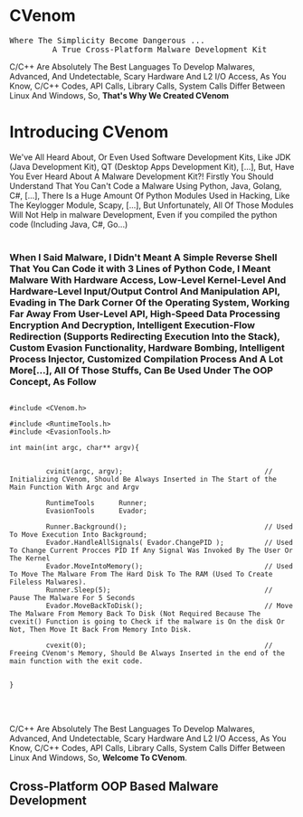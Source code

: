# CVenom
<pre>
Where The Simplicity Become Dangerous ...
         A True Cross-Platform Malware Development Kit
</pre>

<p>C/C++ Are Absolutely The Best Languages To Develop Malwares, Advanced, And Undetectable, Scary Hardware And L2 I/O Access, As You Know, C/C++ Codes, API Calls, Library Calls, System Calls Differ Between Linux And Windows, So, <strong>That's Why We Created CVenom</strong></p>

<h1>Introducing CVenom</h1>
We've All Heard About, Or Even Used Software Development Kits, Like JDK (Java Development Kit), QT (Desktop Apps Development Kit), [...], But, Have You Ever Heard About A Malware Development Kit?! Firstly You Should Understand That You Can't Code a Malware Using Python, Java, Golang, C#, [...], There Is a Huge Amount Of Python Modules Used in Hacking, Like The Keylogger Module, Scapy, [...], But Unfortunately, All Of Those Modules Will Not Help in malware Development, Even if you compiled the python code (Including Java, C#, Go...)
<br><br>
<h3>When I Said Malware, I Didn't Meant A Simple Reverse Shell That You Can Code it with 3 Lines of Python Code, I Meant Malware With Hardware Access, Low-Level Kernel-Level And Hardware-Level Input/Output Control And Manipulation API, Evading in The Dark Corner Of the Operating System, Working Far Away From User-Level API, High-Speed Data Processing Encryption And Decryption, Intelligent Execution-Flow Redirection (Supports Redirecting Execution Into the Stack), Custom Evasion Functionality, Hardware Bombing, Intelligent Process Injector, Customized Compilation Process And A Lot More[...], All Of Those Stuffs, Can Be Used Under The OOP Concept, As Follow</h3>

````

#include <CVenom.h>
         
#include <RuntimeTools.h>
#include <EvasionTools.h>

int main(int argc, char** argv){


         cvinit(argc, argv);                                   // Initializing CVenom, Should Be Always Inserted in The Start of the Main Function With Argc and Argv

         RuntimeTools      Runner;
         EvasionTools      Evador;
         
         Runner.Background();                                  // Used To Move Execution Into Background;
         Evador.HandleAllSignals( Evador.ChangePID );          // Used To Change Current Procces PID If Any Signal Was Invoked By The User Or The Kernel
         Evador.MoveIntoMemory();                              // Used To Move The Malware From The Hard Disk To The RAM (Used To Create Fileless Malwares).
         Runner.Sleep(5);                                      // Pause The Malware For 5 Seconds
         Evador.MoveBackToDisk();                              // Move The Malware From Memory Back To Disk (Not Required Because The cvexit() Function is going to Check if the malware is On the disk Or Not, Then Move It Back From Memory Into Disk.
         
         cvexit(0);                                            // Freeing CVenom's Memory, Should Be Always Inserted in the end of the main function with the exit code.


}
````
<br><br>
<p>C/C++ Are Absolutely The Best Languages To Develop Malwares, Advanced, And Undetectable, Scary Hardware And L2 I/O Access, As You Know, C/C++ Codes, API Calls, Library Calls, System Calls Differ Between Linux And Windows, So, <strong>Welcome To CVenom</strong>.</p>
<h2>Cross-Platform OOP Based Malware Development</h2>
